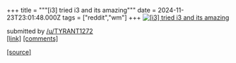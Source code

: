 +++
title = """[i3] tried i3 and its amazing"""
date = 2024-11-23T23:01:48.000Z
tags = ["reddit","wm"]
+++
[![[i3] tried i3 and its amazing](https://b.thumbs.redditmedia.com/OjsG0Fdgq4Yaf0KL_pLR_vaJooSGLF3_uV59Mk1zcrY.jpg "[i3] tried i3 and its amazing")](https://www.reddit.com/r/unixporn/comments/1gyces4/i3_tried_i3_and_its_amazing/)

submitted by [/u/TYRANT1272](https://www.reddit.com/user/TYRANT1272)  
[\[link\]](https://www.reddit.com/gallery/1gyces4) [\[comments\]](https://www.reddit.com/r/unixporn/comments/1gyces4/i3_tried_i3_and_its_amazing/)

[[source]](https://www.reddit.com/r/unixporn/comments/1gyces4/i3_tried_i3_and_its_amazing/)
